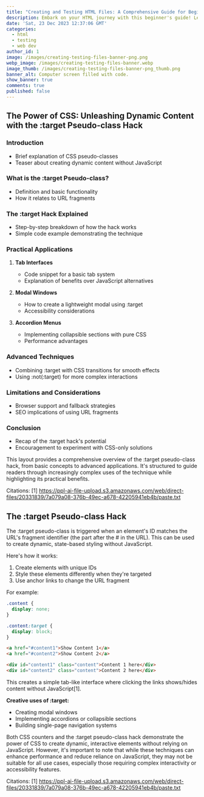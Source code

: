 ```yaml
---
title: "Creating and Testing HTML Files: A Comprehensive Guide for Beginners"
description: Embark on your HTML journey with this beginner's guide! Learn the essentials of creating and testing HTML files, explore common elements, and dive into debugging using browser developer tools. Get ready to build your own webpages from scratch.
date: 'Sat, 23 Dec 2023 12:37:06 GMT'
categories:
  - html
  - testing
  - web dev
author_id: 1
image: /images/creating-testing-files-banner-png.png
webp_image: /images/creating-testing-files-banner.webp
image_thumb: /images/creating-testing-files-banner-png_thumb.png
banner_alt: Computer screen filled with code.
show_banner: true
comments: true
published: false
---
```

## The Power of CSS: Unleashing Dynamic Content with the :target Pseudo-class Hack

### Introduction
- Brief explanation of CSS pseudo-classes
- Teaser about creating dynamic content without JavaScript

### What is the :target Pseudo-class?
- Definition and basic functionality
- How it relates to URL fragments

### The :target Hack Explained
- Step-by-step breakdown of how the hack works
- Simple code example demonstrating the technique

### Practical Applications
1. **Tab Interfaces**
   - Code snippet for a basic tab system
   - Explanation of benefits over JavaScript alternatives

2. **Modal Windows**
   - How to create a lightweight modal using :target
   - Accessibility considerations

3. **Accordion Menus**
   - Implementing collapsible sections with pure CSS
   - Performance advantages

### Advanced Techniques
- Combining :target with CSS transitions for smooth effects
- Using :not(:target) for more complex interactions

### Limitations and Considerations
- Browser support and fallback strategies
- SEO implications of using URL fragments

### Conclusion
- Recap of the :target hack's potential
- Encouragement to experiment with CSS-only solutions

This layout provides a comprehensive overview of the :target pseudo-class hack, from basic concepts to advanced applications. It's structured to guide readers through increasingly complex uses of the technique while highlighting its practical benefits.

Citations:
[1] https://ppl-ai-file-upload.s3.amazonaws.com/web/direct-files/20331839/7a079a08-376b-49ec-a678-42205941eb4b/paste.txt



## The :target Pseudo-class Hack

The :target pseudo-class is triggered when an element's ID matches the URL's fragment identifier (the part after the # in the URL). This can be used to create dynamic, state-based styling without JavaScript.

Here's how it works:

1. Create elements with unique IDs
2. Style these elements differently when they're targeted
3. Use anchor links to change the URL fragment

For example:

```css
.content {
  display: none;
}

.content:target {
  display: block;
}
```

```html
<a href="#content1">Show Content 1</a>
<a href="#content2">Show Content 2</a>

<div id="content1" class="content">Content 1 here</div>
<div id="content2" class="content">Content 2 here</div>
```

This creates a simple tab-like interface where clicking the links shows/hides content without JavaScript[1].

**Creative uses of :target:**

- Creating modal windows
- Implementing accordions or collapsible sections
- Building single-page navigation systems

Both CSS counters and the :target pseudo-class hack demonstrate the power of CSS to create dynamic, interactive elements without relying on JavaScript. However, it's important to note that while these techniques can enhance performance and reduce reliance on JavaScript, they may not be suitable for all use cases, especially those requiring complex interactivity or accessibility features.

Citations:
[1] https://ppl-ai-file-upload.s3.amazonaws.com/web/direct-files/20331839/7a079a08-376b-49ec-a678-42205941eb4b/paste.txt